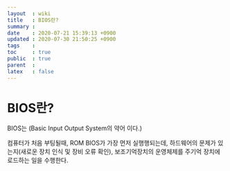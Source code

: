 ```yaml
---
layout  : wiki
title   : BIOS란?
summary : 
date    : 2020-07-21 15:39:13 +0900
updated : 2020-07-30 21:50:25 +0900
tags    : 
toc     : true
public  : true
parent  : 
latex   : false
---
```


# BIOS란?

BIOS는 (Basic Input Output System의 약어 이다.)

컴퓨터가 처음 부팅될때, ROM BIOS가 가장 먼저 실행행되는데,
하드웨어의 문제가 있는지(새로운 장치 인식 및 장비 오류 확인),
보조기억장치의 운영체제를 주기억 장치에 로드하는 일을 수행한다.
